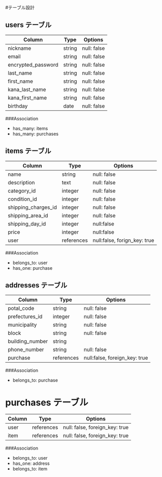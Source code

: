 #テーブル設計

## users テーブル

| Column                | Type   | Options     |
| --------------------- | -------| ----------- |
| nickname              | string | null: false |
| email                 | string | null: false |
| encrypted_password    | string | null: false |
| last_name             | string | null: false |
| first_name            | string | null: false |
| kana_last_name        | string | null: false |
| kana_first_name       | string | null: false |
| birthday              | date   | null: false |

###Association
- has_many: items
- has_many: purchases

## items テーブル

| Column              | Type       | Options                      |
| ------------------- | -----------| ---------------------------- |
| name                | string     | null: false                  |
| description         | text       | null: false                  |
| category_id         | integer    | null: false                  |
| condition_id        | integer    | null: false                  |
| shipping_charges_id | integer    | null: false                  |
| shipping_area_id    | integer    | null: false                  |
| shipping_day_id     | integer    | null:false                   |
| price               | integer    | null:false                   |
| user                | references | null:false, forign_key: true |

###Association
- belongs_to: user
- has_one: purchase

## addresses テーブル

| Column          | Type       | Options                       |
|---------------- |------------|-------------------------------|
| potal_code      | string     | null: false                   |
| prefectures_id  | integer    | null: false                   |
| municipality    | string     | null: false                   |
| block           | string     | null: false                   |
| building_number | string     |                               |
| phone_number    | string     | null: false                   |
| purchase        | references | null:false, foreign_key: true |


###Association
- belongs_to: purchase

# purchases テーブル

| Column             | Type       | Options                        |
|--------------------| -----------|--------------------------------|
| user               | references | null: false, foreign_key: true |
| item               | references | null: false, foreign_key: true |

###Association
- belongs_to: user
- has_one: address
- belongs_to: item


